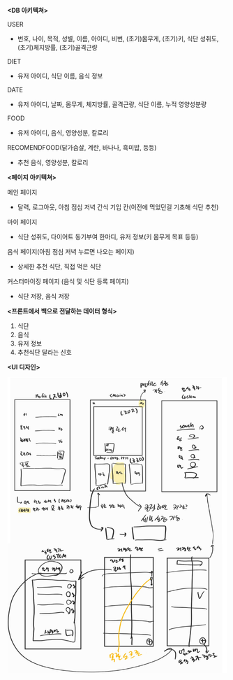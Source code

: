 __<DB 아키텍쳐>__

USER
* 번호, 나이, 목적, 성별, 이름, 아이디, 비번, (초기)몸무게, (초기)키, 식단 성취도, (초기)체지방률, (초기)골격근량

DIET
* 유저 아이디, 식단 이름, 음식 정보

DATE
* 유저 아이디, 날짜, 몸무게, 체지방률, 골격근량, 식단 이름, 누적 영양성분량

FOOD
* 유저 아이디, 음식, 영양성분, 칼로리

RECOMENDFOOD(닭가슴살, 계란, 바나나, 흑미밥, 등등)
* 추천 음식, 영양성분, 칼로리
	
__<페이지 아키텍쳐>__

메인 페이지
* 달력, 로그아웃, 아침 점심 저녁 간식 기입 칸(이전에 먹었던걸 기초해 식단 추천)

마이 페이지
* 식단 성취도, 다이어트 동기부여 한마디, 유저 정보(키 몸무게 목표 등등)

음식 페이지(아침 점심 저녁 누르면 나오는 페이지)
* 상세한 추천 식단, 직접 먹은 식단		

커스터마이징 페이지 (음식 및 식단 등록 페이지)
* 식단 저장, 음식 저장		
	

__<프론트에서 백으로 전달하는 데이터 형식>__

1. 식단
2. 음식
3. 유저 정보
4. 추천식단 달라는 신호

__<UI 디자인>__

<img src="https://github.com/WepProglam/Diet/blob/master/UI_design/UI_%EC%8B%9C%EC%95%88.jpg?raw=true">
